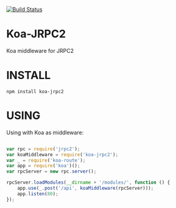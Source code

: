 [![Build Status](https://travis-ci.org/Santinell/koa-jrpc2.svg?branch=master)](https://travis-ci.org/Santinell/koa-jrpc2)

Koa-JRPC2
=====

Koa middleware for JRPC2

INSTALL
======
```
npm install koa-jrpc2
```


USING
=====

Using with Koa as middleware:

```javascript

var rpc = require('jrpc2');
var koaMiddleware = require('koa-jrpc2');
var _ = require('koa-route');
var app = require('koa')();
var rpcServer = new rpc.server();

rpcServer.loadModules(__dirname + '/modules/', function () {
    app.use(_.post('/api', koaMiddleware(rpcServer)));
    app.listen(80);
});

```
